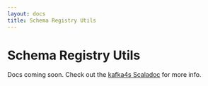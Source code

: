 ```yaml
---
layout: docs
title: Schema Registry Utils
---
```


# Schema Registry Utils

Docs coming soon. Check out the [kafka4s Scaladoc](https://www.javadoc.io/doc/com.banno/kafka4s_2.13) for more info.
